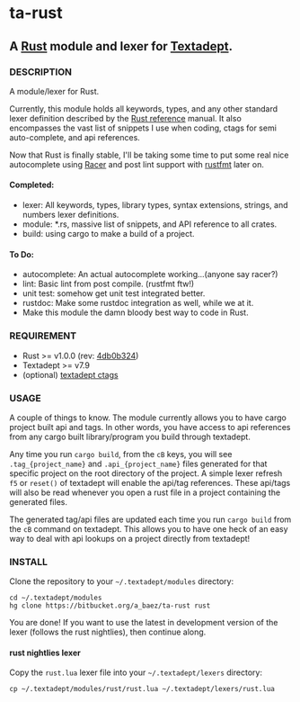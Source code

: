 # ta-rust
## A [Rust](http://www.rust-lang.org) module and lexer for [Textadept](http://foicica.com/textadept/).

### DESCRIPTION
A module/lexer for Rust.

Currently, this module holds all keywords, types, and any other standard lexer
definition described by the [Rust reference](http://doc.rust-lang.org/reference.html)
manual. It also encompasses the vast list of snippets I use when coding,
ctags for semi auto-complete, and api references.

Now that Rust is finally stable, I'll be taking some time to put some real nice
autocomplete using [Racer](https://github.com/phildawes/racer) and post lint
support with [rustfmt](https://github.com/nrc/rustfmt) later on.

#### Completed:
*   lexer: All keywords, types, library types, syntax extensions, strings, and
numbers lexer definitions.
*   module: *.rs, massive list of snippets, and API reference to all crates.
*   build: using cargo to make a build of a project.

#### To Do:
*   autocomplete: An actual autocomplete working...(anyone say racer?)
*   lint: Basic lint from post compile. (rustfmt ftw!)
*   unit test: somehow get unit test integrated better.
*   rustdoc: Make some rustdoc integration as well, while we at it.
*   Make this module the damn bloody best way to code in Rust.

### REQUIREMENT
*   Rust >= v1.0.0 (rev: [4db0b324](https://github.com/rust-lang/rust/commit/4db0b32467535d718d6474de7ae8d1007d900818))
*   Textadept >= v7.9
*   (optional) [textadept ctags](http://foicica.com/hg/ctags/)

### USAGE
A couple of things to know. The module currently allows you to have
cargo project built api and tags. In other words, you have access to api
references from any cargo built library/program you build through textadept.

Any time you run `cargo build`, from the `cB` keys, you will see
`.tag_{project_name}` and `.api_{project_name}` files generated for that
specific project on the root directory of the project.
A simple lexer refresh `f5` or `reset()` of textadept will enable the api/tag
references. These api/tags will also be read whenever you open a rust file in
a project containing the generated files.

The generated tag/api files are updated each time you run `cargo build`
from the `cB` command on textadept. This allows you to have one heck of an easy
way to deal with api lookups on a project directly from textadept!

### INSTALL
Clone the repository to your `~/.textadept/modules` directory:

```
cd ~/.textadept/modules
hg clone https://bitbucket.org/a_baez/ta-rust rust
```

You are done! If you want to use the latest in development version of the lexer
(follows the rust nightlies), then continue along.

#### rust nightlies lexer
Copy the `rust.lua` lexer file into your `~/.textadept/lexers` directory:

```
cp ~/.textadept/modules/rust/rust.lua ~/.textadept/lexers/rust.lua
```




